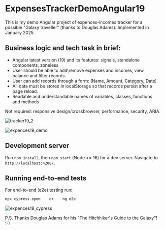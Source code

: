 # ExpensesTrackerDemoAngular19

This is my demo Angular project of expences-incomes tracker for a possible "Galaxy traveller" (thanks to Douglas Adams). Implemented in January 2025.

##  Business logic and tech task in brief:

- Angular latest version (19) and its features: signals, standalone components, zoneless
- User should be able to add\remove expenses and incomes, view balance and filter records.
- User can add records through a form: (Name, Amount, Category, Date)
- All data must be stored in localStorage so that records persist after a page reload.
- Readable and understandable names of variables, classes, functions and methods

Not required: responsive design/crossbrowser, performance, security, ARIA.


![tracker19_2](https://github.com/user-attachments/assets/898eea2f-ede8-4157-b3b0-0edfd3f04486)

![expences19_demo](https://github.com/user-attachments/assets/9b1dddd0-5d61-49f0-8ca8-5ea29bfd8c7a)

## Development server

Run `npm install`, then `npm start` (Node >= 16) for a dev server. Navigate to `http://localhost:4200/`. 

## Running end-to-end tests

For end-to-end (e2e) testing run:

```bash
npx cypress open    or    ng e2e
```

![expences19_cypress](https://github.com/user-attachments/assets/32b8caef-540b-48b6-8b9f-eb152fd36558)

P.S.
Thanks Douglas Adams for his "The Hitchhiker's Guide to the Galaxy"! :-)
